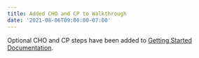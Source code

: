 ```yaml
---
title: Added CHO and CP to Walkthrough
date: '2021-08-06T09:00:00-07:00'
---
```


Optional CHO and CP steps have been added to [Getting Started Documentation](/process/).